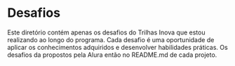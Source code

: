 # Desafios

Este diretório contém apenas os desafios do Trilhas Inova que estou realizando ao longo do programa. Cada desafio é uma oportunidade de aplicar os conhecimentos adquiridos e desenvolver habilidades práticas. Os desafios da propostos pela Alura então no README.md de cada projeto. 
